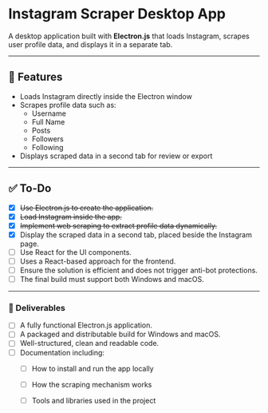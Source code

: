 # Instagram Scraper Desktop App

A desktop application built with **Electron.js** that loads Instagram, scrapes user profile data, and displays it in a separate tab.

---

## 🧠 Features

- Loads Instagram directly inside the Electron window
- Scrapes profile data such as:
  - Username
  - Full Name
  - Posts
  - Followers
  - Following
- Displays scraped data in a second tab for review or export

---

## ✅ To-Do

- [x] ~~Use Electron.js to create the application.~~  
- [x] ~~Load Instagram inside the app.~~  
- [x] ~~Implement web scraping to extract profile data dynamically.~~  
- [x] Display the scraped data in a second tab, placed beside the Instagram page.  
- [ ] Use React for the UI components.  
- [ ] Uses a React-based approach for the frontend.  
- [ ] Ensure the solution is efficient and does not trigger anti-bot protections.  
- [ ] The final build must support both Windows and macOS.  

---

### 📝 Deliverables

- [ ] A fully functional Electron.js application.  
- [ ] A packaged and distributable build for Windows and macOS.  
- [ ] Well-structured, clean and readable code.  
- [ ] Documentation including:
  - [ ] How to install and run the app locally  
  - [ ] How the scraping mechanism works  
  - [ ] Tools and libraries used in the project  


